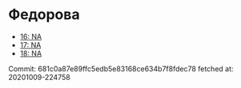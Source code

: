 # Федорова
- [16: NA](16.md)
- [17: NA](17.md)
- [18: NA](18.md)

Commit: 681c0a87e89ffc5edb5e83168ce634b7f8fdec78
 fetched at: 20201009-224758
